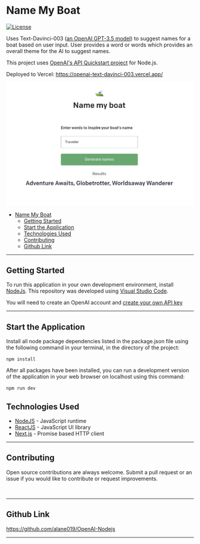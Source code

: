 
# Name My Boat
[![License](https://img.shields.io/badge/license-MIT-blue.svg)](/LICENSE)

Uses Text-Davinci-003 ([an OpenAI GPT-3.5 model](https://platform.openai.com/docs/models/gpt-3-5)) to suggest names for a boat based on user input. User provides a word or words which provides an overall theme for the AI to suggest names. 

This project uses [OpenAI's API Quickstart project](https://github.com/openai/openai-quickstart-node) for Node.js. 

Deployed to Vercel: 
https://openai-text-davinci-003.vercel.app/

![App Screenshot](./public/screenshot.jpg)

- [Name My Boat](#name-my-boat)
  - [Getting Started ](#getting-started-)
  - [Start the Application  ](#start-the-application--)
  - [Technologies Used  ](#technologies-used--)
  - [Contributing ](#contributing-)
  - [Github Link  ](#github-link--)

---

##  Getting Started <a name = "environment_setup"></a>

  To run this application in your own development environment, install [NodeJs](https://nodejs.org/). This repository was developed using [Visual Studio Code](https://code.visualstudio.com/).
  
  You will need to create an OpenAI account and [create your own API key](https://platform.openai.com/account/api-keys)

----
## Start the Application  <a name = "start"></a>

 Install all node package dependencies listed in the package.json file using the following command in your terminal, in the directory of the project:

```
npm install
```

After all packages have been installed, you can run a development version of the application in your web browser on localhost using this command:

```
npm run dev
```

##  Technologies Used  <a name = "tech_stack"></a>
- [NodeJS](https://nodejs.org/) -  JavaScript runtime
- [ReactJS](https://reactjs.org/) - JavaScript UI library
- [Next.js](https://nextjs.org/) - Promise based HTTP client

----------------
##  Contributing <a name = "contributing"></a>

Open source contributions are always welcome. Submit a pull request or an issue if you would like to contribute or request improvements.


<br/>



----------- 
## Github Link <a name = "#github_link"> </a>
[ https://github.com/alane019/OpenAI-Nodejs ](https://github.com/alane019/OpenAI-Nodejs)


--------------
